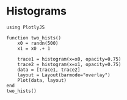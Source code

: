 # Histograms

```@example histograms
using PlotlyJS
```

```@example histograms
function two_hists()
    x0 = randn(500)
    x1 = x0 .+ 1

    trace1 = histogram(x=x0, opacity=0.75)
    trace2 = histogram(x=x1, opacity=0.75)
    data = [trace1, trace2]
    layout = Layout(barmode="overlay")
    Plot(data, layout)
end
two_hists()
```

